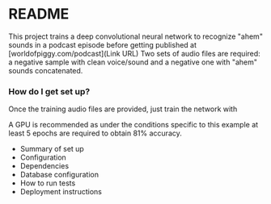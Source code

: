 # README #

This project trains a deep convolutional neural network to recognize "ahem" sounds in a podcast episode before getting published at [worldofpiggy.com/podcast](Link URL) 
Two sets of audio files are required: a negative sample with clean voice/sound and a negative one with "ahem" sounds concatenated.

### How do I get set up? ###
Once the training audio files are provided, just train the network with 
<command>

A GPU is recommended as under the conditions specific to this example at least 5 epochs are required to obtain 81% accuracy.

* Summary of set up
* Configuration
* Dependencies
* Database configuration
* How to run tests
* Deployment instructions